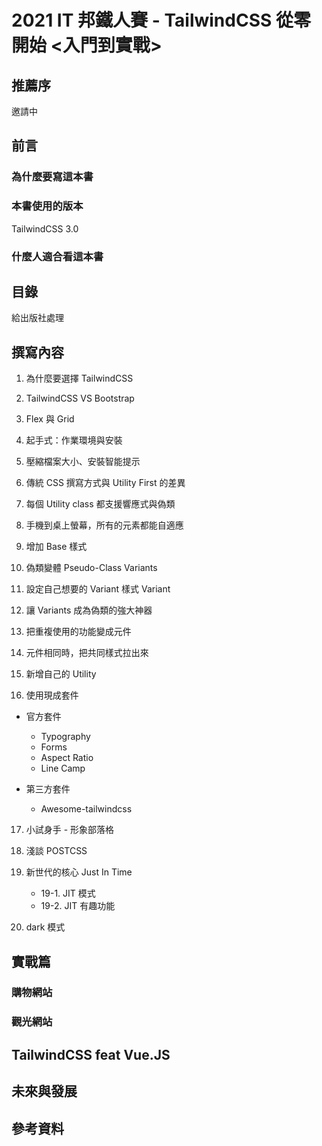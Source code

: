 # 2021 IT 邦鐵人賽 - TailwindCSS 從零開始 <入門到實戰>

## 推薦序

邀請中

## 前言

### 為什麼要寫這本書

### 本書使用的版本

TailwindCSS 3.0

### 什麼人適合看這本書

## 目錄

給出版社處理

## 撰寫內容

1. 為什麼要選擇 TailwindCSS

2. TailwindCSS VS Bootstrap

3. Flex 與 Grid

4. 起手式：作業環境與安裝

5. 壓縮檔案大小、安裝智能提示

6. 傳統 CSS 撰寫方式與 Utility First 的差異

7. 每個 Utility class 都支援響應式與偽類

8. 手機到桌上螢幕，所有的元素都能自適應

9. 增加 Base 樣式

10. 偽類變體 Pseudo-Class Variants

11. 設定自己想要的 Variant 樣式 Variant

12. 讓 Variants 成為偽類的強大神器

13. 把重複使用的功能變成元件

14. 元件相同時，把共同樣式拉出來

15. 新增自己的 Utility

16. 使用現成套件

-   官方套件

    -   Typography
    -   Forms
    -   Aspect Ratio
    -   Line Camp

-   第三方套件
    -   Awesome-tailwindcss

17. 小試身手 - 形象部落格
18. 淺談 POSTCSS

19. 新世代的核心 Just In Time

    -   19-1. JIT 模式
    -   19-2. JIT 有趣功能

20. dark 模式

## 實戰篇

### 購物網站

### 觀光網站

## TailwindCSS feat Vue.JS

## 未來與發展

## 參考資料
